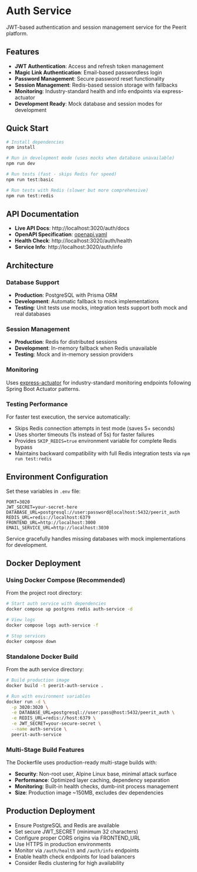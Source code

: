 # Auth Service

JWT-based authentication and session management service for the Peerit platform.

## Features

- **JWT Authentication**: Access and refresh token management
- **Magic Link Authentication**: Email-based passwordless login
- **Password Management**: Secure password reset functionality
- **Session Management**: Redis-based session storage with fallbacks
- **Monitoring**: Industry-standard health and info endpoints via express-actuator
- **Development Ready**: Mock database and session modes for development

## Quick Start

```bash
# Install dependencies
npm install

# Run in development mode (uses mocks when database unavailable)
npm run dev

# Run tests (fast - skips Redis for speed)
npm run test:basic

# Run tests with Redis (slower but more comprehensive)
npm run test:redis
```

## API Documentation

- **Live API Docs**: http://localhost:3020/auth/docs
- **OpenAPI Specification**: [openapi.yaml](./openapi.yaml)
- **Health Check**: http://localhost:3020/auth/health
- **Service Info**: http://localhost:3020/auth/info

## Architecture

### Database Support
- **Production**: PostgreSQL with Prisma ORM
- **Development**: Automatic fallback to mock implementations
- **Testing**: Unit tests use mocks, integration tests support both mock and real databases

### Session Management
- **Production**: Redis for distributed sessions
- **Development**: In-memory fallback when Redis unavailable
- **Testing**: Mock and in-memory session providers

### Monitoring
Uses [express-actuator](https://www.npmjs.com/package/express-actuator) for industry-standard monitoring endpoints following Spring Boot Actuator patterns.

### Testing Performance

For faster test execution, the service automatically:

- Skips Redis connection attempts in test mode (saves 5+ seconds)
- Uses shorter timeouts (1s instead of 5s) for faster failures  
- Provides `SKIP_REDIS=true` environment variable for complete Redis bypass
- Maintains backward compatibility with full Redis integration tests via `npm run test:redis`

## Environment Configuration

Set these variables in `.env` file:

```env
PORT=3020
JWT_SECRET=your-secret-here
DATABASE_URL=postgresql://user:password@localhost:5432/peerit_auth
REDIS_URL=redis://localhost:6379
FRONTEND_URL=http://localhost:3000
EMAIL_SERVICE_URL=http://localhost:3030
```

Service gracefully handles missing databases with mock implementations for development.

## Docker Deployment

### Using Docker Compose (Recommended)

From the project root directory:

```bash
# Start auth service with dependencies
docker compose up postgres redis auth-service -d

# View logs
docker compose logs auth-service -f

# Stop services
docker compose down
```

### Standalone Docker Build

From the auth service directory:

```bash
# Build production image
docker build -t peerit-auth-service .

# Run with environment variables
docker run -d \
  -p 3020:3020 \
  -e DATABASE_URL=postgresql://user:pass@host:5432/peerit_auth \
  -e REDIS_URL=redis://host:6379 \
  -e JWT_SECRET=your-secure-secret \
  --name auth-service \
  peerit-auth-service
```

### Multi-Stage Build Features

The Dockerfile uses production-ready multi-stage builds with:

- **Security**: Non-root user, Alpine Linux base, minimal attack surface
- **Performance**: Optimized layer caching, dependency separation
- **Monitoring**: Built-in health checks, dumb-init process management
- **Size**: Production image ~150MB, excludes dev dependencies

## Production Deployment

- Ensure PostgreSQL and Redis are available
- Set secure JWT_SECRET (minimum 32 characters)
- Configure proper CORS origins via FRONTEND_URL
- Use HTTPS in production environments
- Monitor via `/auth/health` and `/auth/info` endpoints
- Enable health check endpoints for load balancers
- Consider Redis clustering for high availability
